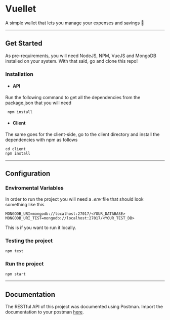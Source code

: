 # Vuellet

A simple wallet that lets you manage your expenses and savings 👛

---
## Get Started

As pre-requirements, you will need NodeJS, NPM, VueJS and MongoDB installed on your system.
With that said, go and clone this repo!

### Installation
- #### API

Run the following command to get all the dependencies from the package.json that you will need

     npm install

- #### Client

The same goes for the client-side, go to the client directory and install the dependencies with npm as follows

    cd client
    npm install

---

## Configuration

### Enviromental Variables

In order to run the project you will need a _.env_ file that should look something like this

    MONGODB_URI=mongodb://localhost:27017/<YOUR_DATABASE>
    MONGODB_URI_TEST=mongodb://localhost:27017/<YOUR_TEST_DB>

This is if you want to run it locally.

### Testing the project

    npm test

### Run the project

    npm start

---
## Documentation
The RESTful API of this project was documented using Postman. Import the documentation to your postman [here](https://www.getpostman.com/collections/066bf96d9fa5527d2980).